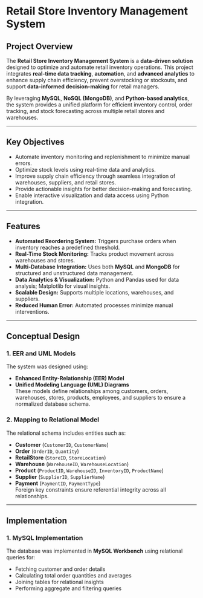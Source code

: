 # Retail Store Inventory Management System

## Project Overview
The **Retail Store Inventory Management System** is a **data-driven solution** designed to optimize and automate retail inventory operations. This project integrates **real-time data tracking**, **automation**, and **advanced analytics** to enhance supply chain efficiency, prevent overstocking or stockouts, and support **data-informed decision-making** for retail managers.  

By leveraging **MySQL**, **NoSQL (MongoDB)**, and **Python-based analytics**, the system provides a unified platform for efficient inventory control, order tracking, and stock forecasting across multiple retail stores and warehouses.

---

## Key Objectives
- Automate inventory monitoring and replenishment to minimize manual errors.  
- Optimize stock levels using real-time data and analytics.  
- Improve supply chain efficiency through seamless integration of warehouses, suppliers, and retail stores.  
- Provide actionable insights for better decision-making and forecasting.  
- Enable interactive visualization and data access using Python integration.

---

## Features
- **Automated Reordering System:** Triggers purchase orders when inventory reaches a predefined threshold.  
- **Real-Time Stock Monitoring:** Tracks product movement across warehouses and stores.  
- **Multi-Database Integration:** Uses both **MySQL** and **MongoDB** for structured and unstructured data management.  
- **Data Analytics & Visualization:** Python and Pandas used for data analysis; Matplotlib for visual insights.  
- **Scalable Design:** Supports multiple locations, warehouses, and suppliers.  
- **Reduced Human Error:** Automated processes minimize manual interventions.  

---

## Conceptual Design

### 1. EER and UML Models
The system was designed using:
- **Enhanced Entity-Relationship (EER) Model**
- **Unified Modeling Language (UML) Diagrams**  
These models define relationships among customers, orders, warehouses, stores, products, employees, and suppliers to ensure a normalized database schema.

### 2. Mapping to Relational Model
The relational schema includes entities such as:
- **Customer** (`CustomerID`, `CustomerName`)  
- **Order** (`OrderID`, `Quantity`)  
- **RetailStore** (`StoreID`, `StoreLocation`)  
- **Warehouse** (`WarehouseID`, `WarehouseLocation`)  
- **Product** (`ProductID`, `WarehouseID`, `InventoryID`, `ProductName`)  
- **Supplier** (`SupplierID`, `SupplierName`)  
- **Payment** (`PaymentID`, `PaymentType`)  
Foreign key constraints ensure referential integrity across all relationships.

---

## Implementation

### 1. MySQL Implementation
The database was implemented in **MySQL Workbench** using relational queries for:
- Fetching customer and order details  
- Calculating total order quantities and averages  
- Joining tables for relational insights  
- Performing aggregate and filtering queries  

